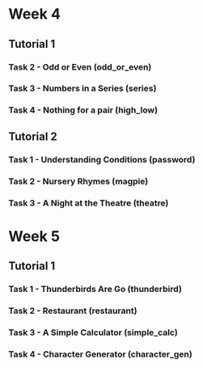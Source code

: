 # Week 4
## Tutorial 1
### Task 2 - Odd or Even (odd_or_even)
### Task 3 - Numbers in a Series (series)
### Task 4 - Nothing for a pair (high_low)
## Tutorial 2
### Task 1 - Understanding Conditions (password)
### Task 2 - Nursery Rhymes (magpie)
### Task 3 - A Night at the Theatre (theatre)
# Week 5
## Tutorial 1
### Task 1 - Thunderbirds Are Go (thunderbird)
### Task 2 - Restaurant (restaurant)
### Task 3 - A Simple Calculator (simple_calc)
### Task 4 - Character Generator (character_gen)
